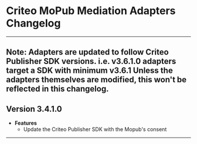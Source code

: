 # Criteo MoPub Mediation Adapters Changelog
--------------------------------------------------------------------------------
Note: Adapters are updated to follow Criteo Publisher SDK versions.
      i.e. v3.6.1.0 adapters target a SDK with minimum v3.6.1
Unless the adapters themselves are modified, this won't be reflected in this changelog.
--------------------------------------------------------------------------------
## Version 3.4.1.0
- **Features**
  - Update the Criteo Publisher SDK with the Mopub's consent
--------------------------------------------------------------------------------
